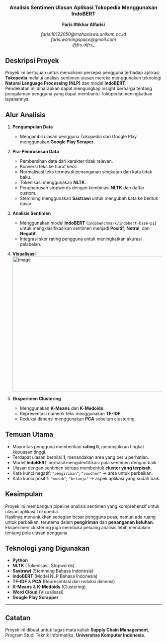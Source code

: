 <p align="center">
  <H3 align="center">Analisis Sentimen Ulasan Aplikasi Tokopedia Menggunakan IndoBERT</H3>
</p>

<p align="center">
  <strong>Faris Iftikhar Alfarisi</strong>
</p>
<p align="center">
  <i>faris.10122050@mahasiswa.unikom.ac.id</i> <br> <i>faris.workingspace@gmail.com</i> <br><i>@frs.alfrs_</i>
</p>


## Deskripsi Proyek
Proyek ini bertujuan untuk memahami persepsi pengguna terhadap aplikasi **Tokopedia** melalui analisis sentimen ulasan mereka menggunakan teknologi **Natural Language Processing (NLP)** dan model **IndoBERT**.  
Pendekatan ini diharapkan dapat mengungkap insight berharga tentang pengalaman pengguna yang dapat membantu Tokopedia meningkatkan layanannya.


## Alur Analisis
1. **Pengumpulan Data**
   - Mengambil ulasan pengguna Tokopedia dari Google Play menggunakan **Google Play Scraper**.

2. **Pra-Pemrosesan Data**
   - Pembersihan data dari karakter tidak relevan.
   - Konversi teks ke huruf kecil.
   - Normalisasi teks termasuk penanganan singkatan dan kata tidak baku.
   - Tokenisasi menggunakan **NLTK**.
   - Penghapusan stopwords dengan kombinasi **NLTK** dan daftar custom.
   - Stemming menggunakan **Sastrawi** untuk mengubah kata ke bentuk dasar.

3. **Analisis Sentimen**
   - Menggunakan model **IndoBERT** (`indobenchmark/indobert-base-p1`) untuk mengklasifikasikan sentimen menjadi **Positif**, **Netral**, dan **Negatif**.
   - Integrasi skor rating pengguna untuk meningkatkan akurasi pelabelan.

4. **Visualisasi**
   <img width="1589" height="433" alt="image" src="https://github.com/user-attachments/assets/02480cc0-3d17-4730-a010-864745c81004" />


5. **Eksperimen Clustering**
   - Menggunakan **K-Means** dan **K-Medoids**.
   - Representasi numerik teks menggunakan **TF-IDF**.
   - Reduksi dimensi menggunakan **PCA** sebelum clustering.


## Temuan Utama
- Mayoritas pengguna memberikan **rating 5**, menunjukkan tingkat kepuasan tinggi.
- Terdapat ulasan bernilai **1**, menandakan area yang perlu perhatian.
- Model **IndoBERT** berhasil mengidentifikasi pola sentimen dengan baik.
- Ulasan dengan sentimen serupa membentuk **cluster yang terpisah**.
- Kata kunci negatif: `"pengiriman"`, `"voucher"` → area untuk perbaikan.
- Kata kunci positif: `"mudah"`, `"belanja"` → aspek aplikasi yang sudah baik.


## Kesimpulan
Proyek ini membangun pipeline analisis sentimen yang komprehensif untuk ulasan aplikasi Tokopedia.  
Hasilnya menunjukkan sebagian besar pengguna puas, namun ada ruang untuk perbaikan, terutama dalam **pengiriman** dan **penanganan keluhan**.  
Eksperimen clustering juga membuka peluang analisis lebih mendalam tentang pola ulasan pengguna.


## Teknologi yang Digunakan
- **Python**  
- **NLTK** (Tokenisasi, Stopwords)  
- **Sastrawi** (Stemming Bahasa Indonesia)  
- **IndoBERT** (Model NLP Bahasa Indonesia)  
- **TF-IDF** & **PCA** (Representasi dan reduksi dimensi)  
- **K-Means** & **K-Medoids** (Clustering)  
- **Word Cloud** (Visualisasi)
- **Google Play Scrapper**

---

## Catatan
Proyek ini dibuat untuk tugas mata kuliah **Supply Chain Management**, Program Studi Teknik Informatika, **Universitas Komputer Indonesia**.

